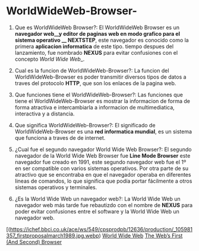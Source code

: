 # WorldWideWeb-Browser-


1. Que es WorldWideWeb Browser?:
El WorldWideWeb Browser es un __navegador web__y __editor de paginas web__ en modo grafico para el sistema operativo __ NEXTSTEP__, este navegador es conocido como la primera __aplicacion informatica__ de este tipo. tiempo despues del lanzamiento, fue nombrado __NEXUS__ para evitar confusiones con el concepto _World Wide Web__.

2. Cual es la funcion de WorldWideWeb-Browser?:
La funcion del WorldWideWeb-Browser es poder transmitir diversos tipos de datos a traves del protocolo __HTTP__, que son los enlaces de la pagina web.

3. Que funciones tiene el WorldWideWeb-Browser?:
Las funciones que tiene el WorldWideWeb-Browser es mostrar la informacion de forma de forma atractiva e intercambiarla a informacion de multimediatica, interactiva y a distancia.

4. Que significa WorldWideWeb-Browser?: 
El significado de WorldWideWeb-Browser es una __red informatica mundial__, es un sistema que funciona a traves de de internet.

5. ¿Cual fue el segundo navegador World Wide Web Browser?:
El segundo navegador de la World Wide Web Browser fue __Line Mode Browser__ este navegador fue creado en 1991, este segundo navegador web fue el 1º en ser compatible con varios sistemas operativos. Por otra parte de su atractivo que se encontraba en que el navegador operaba en diferentes lineas de comandos, lo que significa que podía portar fácilmente a otros sistemas operativos y terminales.

6. ¿Es la World Wide Web un navegador web?:
La World Wide Web un navegador web más tarde fue rebautizdo con el nombre de __NEXUS__ para poder evitar confusiones entre el software y la World Wide Web un navegador web. 


[(https://ichef.bbci.co.uk/ace/ws/549/cpsprodpb/12636/production/_105981357_firstproposalmarch1989.jpg.webp)
[World Wide Web](https://ik.imagekit.io/aoi3fgebjgr/wp-content/uploads/1990/12/browser-2.gif)
[The Web’s First (And Second) Browser](https://ik.imagekit.io/aoi3fgebjgr/wp-content/uploads/1990/12/browser-2.gif)